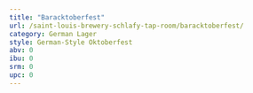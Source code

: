 ```yaml
---
title: "Baracktoberfest"
url: /saint-louis-brewery-schlafy-tap-room/baracktoberfest/
category: German Lager
style: German-Style Oktoberfest
abv: 0
ibu: 0
srm: 0
upc: 0
---
```


